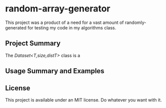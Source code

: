# random-array-generator
This project was a product of a need for a vast amount of randomly-generated for testing my code in my algorithms class. 

## Project Summary
The _Dataset\<T,size,distT\>_ class is a 

## Usage Summary and Examples

## License
This project is available under an MIT license. Do whatever you want with it.
